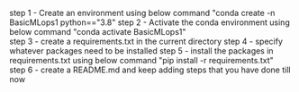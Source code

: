 step 1 - Create an environment using below command
        "conda create -n BasicMLops1 python=="3.8"
step 2 - Activate the conda environment using below command
        "conda activate BasicMLops1"      
step 3 - create a requirements.txt in the current directory
step 4 - specify whatever packages need to be installed
step 5 - install the packages in requirements.txt using below command
        "pip install -r requirements.txt"     
step 6 - create a README.md and keep adding steps that you have done till now           